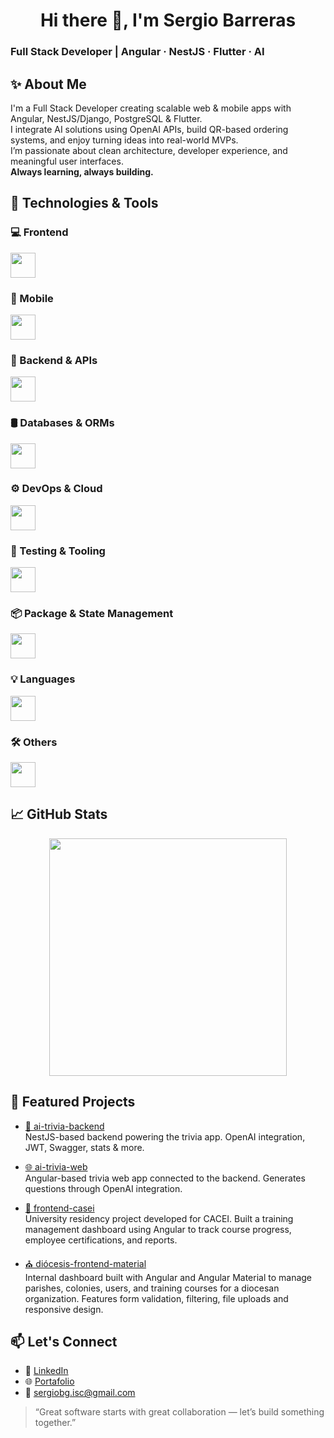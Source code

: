 <h1 align="center">Hi there 👋, I'm Sergio Barreras</h1>
<h3 align="left">Full Stack Developer | Angular · NestJS · Flutter · AI</h3>

## ✨ About Me

I'm a Full Stack Developer creating scalable web & mobile apps with Angular, NestJS/Django, PostgreSQL & Flutter.  
I integrate AI solutions using OpenAI APIs, build QR-based ordering systems, and enjoy turning ideas into real-world MVPs.  
I’m passionate about clean architecture, developer experience, and meaningful user interfaces.  
**Always learning, always building.**

## 🔧 Technologies & Tools

### 💻 Frontend

<div align="left">
  <img src="https://skillicons.dev/icons?i=html,css,sass,tailwind,materialui,js,ts,angular,react,vue,astro" height="40" />
</div>

### 📱 Mobile

<div align="left">
  <img src="https://skillicons.dev/icons?i=flutter,dart" height="40" />
</div>

### 🧠 Backend & APIs

<div align="left">
  <img src="https://skillicons.dev/icons?i=nestjs,nodejs,express,django,graphql,apollo" height="40" />
</div>

### 🛢️ Databases & ORMs

<div align="left">
  <img src="https://skillicons.dev/icons?i=postgres,sqlite,mongodb,prisma" height="40" />
</div>

### ⚙️ DevOps & Cloud

<div align="left">
  <img src="https://skillicons.dev/icons?i=docker,kubernetes,gcp,netlify,nginx" height="40" />
</div>

### 🧪 Testing & Tooling

<div align="left">
  <img src="https://skillicons.dev/icons?i=jest,vitest,postman" height="40" />
</div>

### 📦 Package & State Management

<div align="left">
  <img src="https://skillicons.dev/icons?i=npm,pnpm,pinia" height="40" />
</div>

### 💡 Languages

<div align="left">
  <img src="https://skillicons.dev/icons?i=ts,js,cs,py" height="40" />
</div>

### 🛠️ Others

<div align="left">
  <img src="https://skillicons.dev/icons?i=git,github,reactivex,dotnet,vite,deno,visualstudio,vscode" height="40" />
</div>

## 📈 GitHub Stats

<p align="center">
  <img src="https://streak-stats.demolab.com?user=sergiobytes&theme=highcontrast&border_radius=7&hide_border=true&exclude_days=Sun%2CSat&card_width=467" width="380"/>
</p>

## 📌 Featured Projects
- [🧠 ai-trivia-backend](https://github.com/sergiobytes/ai-trivia-backend)  
  NestJS-based backend powering the trivia app. OpenAI integration, JWT, Swagger, stats & more.

- [🌐 ai-trivia-web](https://github.com/sergiobytes/ai-trivia-web)  
  Angular-based trivia web app connected to the backend. Generates questions through OpenAI integration.

- [🏢 frontend-casei](https://github.com/residencias-isc-2025/frontend-casei)  
  University residency project developed for CACEI. Built a training management dashboard using Angular to track course progress, employee certifications, and reports.

- [⛪ diócesis-frontend-material](https://github.com/Sergio-Frontend-Projects/diocesis-frontend-material)  
  Internal dashboard built with Angular and Angular Material to manage parishes, colonies, users, and training courses for a diocesan organization. Features form validation, filtering, file uploads and responsive design.


## 📫 Let's Connect

- 💼 [LinkedIn](https://www.linkedin.com/in/sergio-barreras)
- 🌐 [Portafolio](https://sergio-barreras-dev.netlify.app/)
- 📧 sergiobg.isc@gmail.com

> “Great software starts with great collaboration — let’s build something together.”
